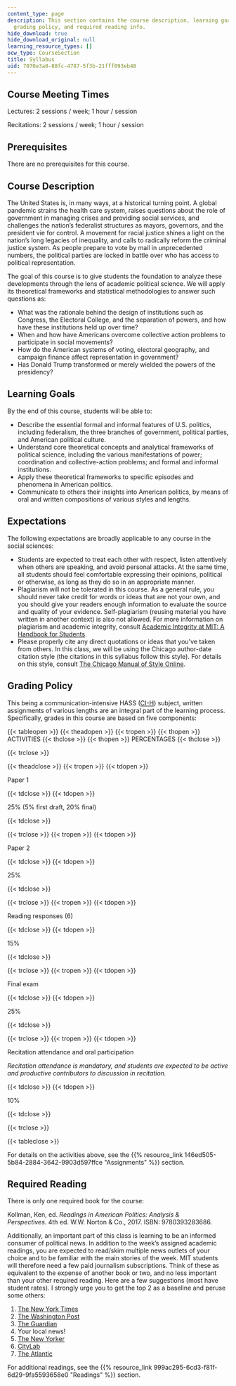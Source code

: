 ```yaml
---
content_type: page
description: This section contains the course description, learning goals, expectations,
  grading policy, and required reading info.
hide_download: true
hide_download_original: null
learning_resource_types: []
ocw_type: CourseSection
title: Syllabus
uid: 7070e3a0-88fc-4787-5f3b-21fff093eb48
---
```


Course Meeting Times
--------------------

Lectures: 2 sessions / week; 1 hour / session

Recitations: 2 sessions / week; 1 hour / session

Prerequisites
-------------

There are no prerequisites for this course.

Course Description
------------------

The United States is, in many ways, at a historical turning point. A global pandemic strains the health care system, raises questions about the role of government in managing crises and providing social services, and challenges the nation’s federalist structures as mayors, governors, and the president vie for control. A movement for racial justice shines a light on the nation’s long legacies of inequality, and calls to radically reform the criminal justice system. As people prepare to vote by mail in unprecedented numbers, the political parties are locked in battle over who has access to political representation.

The goal of this course is to give students the foundation to analyze these developments through the lens of academic political science. We will apply its theoretical frameworks and statistical methodologies to answer such questions as:

*   What was the rationale behind the design of institutions such as Congress, the Electoral College, and the separation of powers, and how have these institutions held up over time?
*   When and how have Americans overcome collective action problems to participate in social movements?
*   How do the American systems of voting, electoral geography, and campaign finance affect representation in government?
*   Has Donald Trump transformed or merely wielded the powers of the presidency?

Learning Goals
--------------

By the end of this course, students will be able to:

*   Describe the essential formal and informal features of U.S. politics, including federalism, the three branches of government, political parties, and American political culture.
*   Understand core theoretical concepts and analytical frameworks of political science, including the various manifestations of power; coordination and collective-action problems; and formal and informal institutions.
*   Apply these theoretical frameworks to specific episodes and phenomena in American politics.
*   Communicate to others their insights into American politics, by means of oral and written compositions of various styles and lengths.

Expectations
------------

The following expectations are broadly applicable to any course in the social sciences:

*   Students are expected to treat each other with respect, listen attentively when others are speaking, and avoid personal attacks. At the same time, all students should feel comfortable expressing their opinions, political or otherwise, as long as they do so in an appropriate manner.
*   Plagiarism will not be tolerated in this course. As a general rule, you should never take credit for words or ideas that are not your own, and you should give your readers enough information to evaluate the source and quality of your evidence. Self-plagiarism (reusing material you have written in another context) is also not allowed. For more information on plagiarism and academic integrity, consult [Academic Integrity at MIT: A Handbook for Students](http://integrity.mit.edu/).
*   Please properly cite any direct quotations or ideas that you’ve taken from others. In this class, we will be using the Chicago author-date citation style (the citations in this syllabus follow this style). For details on this style, consult [The Chicago Manual of Style Online](https://www.chicagomanualofstyle.org/home.html).

Grading Policy
--------------

This being a communication-intensive HASS ([CI-H](https://registrar.mit.edu/registration-academics/academic-requirements/communication-requirement/ci-hhw-subjects)) subject, written assignments of various lengths are an integral part of the learning process. Specifically, grades in this course are based on five components:

{{< tableopen >}}
{{< theadopen >}}
{{< tropen >}}
{{< thopen >}}
ACTIVITIES
{{< thclose >}}
{{< thopen >}}
PERCENTAGES
{{< thclose >}}

{{< trclose >}}

{{< theadclose >}}
{{< tropen >}}
{{< tdopen >}}


Paper 1


{{< tdclose >}}
{{< tdopen >}}


25% (5% first draft, 20% final)


{{< tdclose >}}

{{< trclose >}}
{{< tropen >}}
{{< tdopen >}}


Paper 2


{{< tdclose >}}
{{< tdopen >}}


25%


{{< tdclose >}}

{{< trclose >}}
{{< tropen >}}
{{< tdopen >}}


Reading responses (6)


{{< tdclose >}}
{{< tdopen >}}


15%


{{< tdclose >}}

{{< trclose >}}
{{< tropen >}}
{{< tdopen >}}


Final exam


{{< tdclose >}}
{{< tdopen >}}


25%


{{< tdclose >}}

{{< trclose >}}
{{< tropen >}}
{{< tdopen >}}


Recitation attendance and oral participation

_Recitation attendance is mandatory, and students are expected to be active and productive contributors to discussion in recitation._


{{< tdclose >}}
{{< tdopen >}}


10%


{{< tdclose >}}

{{< trclose >}}

{{< tableclose >}}

For details on the activities above, see the {{% resource_link 146ed505-5b84-2884-3642-9903d597ffce "Assignments" %}} section.

Required Reading
----------------

There is only one required book for the course:

Kollman, Ken, ed. _Readings in American Politics: Analysis & Perspectives_. 4th ed. W.W. Norton & Co., 2017. ISBN: ‎9780393283686.

Additionally, an important part of this class is learning to be an informed consumer of political news. In addition to the week’s assigned academic readings, you are expected to read/skim multiple news outlets of your choice and to be familiar with the main stories of the week. MIT students will therefore need a few paid journalism subscriptions. Think of these as equivalent to the expense of another book or two, and no less important than your other required reading. Here are a few suggestions (most have student rates). I strongly urge you to get the top 2 as a baseline and peruse some others:

1.  [The New York Times](https://www.nytimes.com/)
2.  [The Washington Post](https://www.washingtonpost.com/)
3.  [The Guardian](https://www.theguardian.com/us)
4.  Your local news!
5.  [The New Yorker](https://www.newyorker.com/)
6.  [CityLab](https://www.bloomberg.com/citylab)
7.  [The Atlantic](https://www.theatlantic.com/)

For additional readings, see the {{% resource_link 999ac295-6cd3-f81f-6d29-9fa5593658e0 "Readings" %}} section.